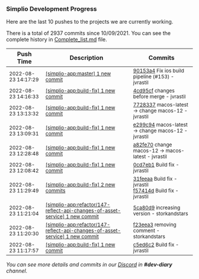 
### Simplio Development Progress

Here are the last 10 pushes to the projects we are currently working.

There is a total of 2937 commits since 10/09/2021. You can see the complete history in
 [Complete_list.md](Complete_list.md) file.

| Push Time | Description | Commits |
| --- | --- | --- |
| <sub>2022-08-23 14:17:29</sub> | <sub>[[simplio-app:master] 1 new commit](https://github.com/SimplioOfficial/simplio-app/commit/90153a4a1e59419622fbb3cc1d43311aea7b430b)</sub> | <sub>[90153a4](https://github.com/SimplioOfficial/simplio-app/commit/90153a4a1e59419622fbb3cc1d43311aea7b430b) Fix ios build pipeline (#153) - jvrastil</sub> |
| <sub>2022-08-23 14:16:33</sub> | <sub>[[simplio-app:build\-fix] 1 new commit](https://github.com/SimplioOfficial/simplio-app/commit/4cd95cfd1fc1b65d019c315365d4fc39dc10b2ad)</sub> | <sub>[4cd95cf](https://github.com/SimplioOfficial/simplio-app/commit/4cd95cfd1fc1b65d019c315365d4fc39dc10b2ad) changes before merge - jvrastil</sub> |
| <sub>2022-08-23 13:13:32</sub> | <sub>[[simplio-app:build\-fix] 1 new commit](https://github.com/SimplioOfficial/simplio-app/commit/772833775b3238d124fbc617ab3ca9821f1616c3)</sub> | <sub>[7728337](https://github.com/SimplioOfficial/simplio-app/commit/772833775b3238d124fbc617ab3ca9821f1616c3) macos-latest -> change macos-12 - jvrastil</sub> |
| <sub>2022-08-23 13:09:31</sub> | <sub>[[simplio-app:build\-fix] 1 new commit](https://github.com/SimplioOfficial/simplio-app/commit/e299c941eea7dea72160c740fd522b7a0205e87b)</sub> | <sub>[e299c94](https://github.com/SimplioOfficial/simplio-app/commit/e299c941eea7dea72160c740fd522b7a0205e87b) macos-latest -> change macos-12 - jvrastil</sub> |
| <sub>2022-08-23 12:28:48</sub> | <sub>[[simplio-app:build\-fix] 1 new commit](https://github.com/SimplioOfficial/simplio-app/commit/a82fe70e597e661aba387bcfd220a149873895cd)</sub> | <sub>[a82fe70](https://github.com/SimplioOfficial/simplio-app/commit/a82fe70e597e661aba387bcfd220a149873895cd) change macos-12 -> macos-latest - jvrastil</sub> |
| <sub>2022-08-23 12:08:42</sub> | <sub>[[simplio-app:build\-fix] 1 new commit](https://github.com/SimplioOfficial/simplio-app/commit/0cd7eb11df3b5483d9ac65cefa8636293c9ed042)</sub> | <sub>[0cd7eb1](https://github.com/SimplioOfficial/simplio-app/commit/0cd7eb11df3b5483d9ac65cefa8636293c9ed042) Build fix - jvrastil</sub> |
| <sub>2022-08-23 11:29:49</sub> | <sub>[[simplio-app:build\-fix] 2 new commits](https://github.com/SimplioOfficial/simplio-app/compare/c5ed6c243469...f57414dadd37)</sub> | <sub>[31feeaa](https://github.com/SimplioOfficial/simplio-app/commit/31feeaa5452c084e8e83e0bd78d88f4ac8396544) Build fix - jvrastil<br>[f57414d](https://github.com/SimplioOfficial/simplio-app/commit/f57414dadd37aabb620725a252188feda9909b95) Build fix - jvrastil</sub> |
| <sub>2022-08-23 11:21:04</sub> | <sub>[[simplio-app:refactor/147\-reflect\-api\-changes\-of\-asset\-service] 1 new commit](https://github.com/SimplioOfficial/simplio-app/commit/5ca80d9a3c7d3cde526d1559d1ac2f93b0946711)</sub> | <sub>[5ca80d9](https://github.com/SimplioOfficial/simplio-app/commit/5ca80d9a3c7d3cde526d1559d1ac2f93b0946711) increasing version - storkandstars</sub> |
| <sub>2022-08-23 11:20:30</sub> | <sub>[[simplio-app:refactor/147\-reflect\-api\-changes\-of\-asset\-service] 1 new commit](https://github.com/SimplioOfficial/simplio-app/commit/f23eea371b2f4b6a0f7bcd92dbc5661214c5051f)</sub> | <sub>[f23eea3](https://github.com/SimplioOfficial/simplio-app/commit/f23eea371b2f4b6a0f7bcd92dbc5661214c5051f) removing comment - storkandstars</sub> |
| <sub>2022-08-23 11:17:57</sub> | <sub>[[simplio-app:build\-fix] 1 new commit](https://github.com/SimplioOfficial/simplio-app/commit/c5ed6c243469938b18727fb79512cc32fa317d36)</sub> | <sub>[c5ed6c2](https://github.com/SimplioOfficial/simplio-app/commit/c5ed6c243469938b18727fb79512cc32fa317d36) Build fix - jvrastil</sub> |

_You can see more details and commits in our [Discord](https://discord.gg/aKhjuwZmdP) in **#dev-diary** channel._
